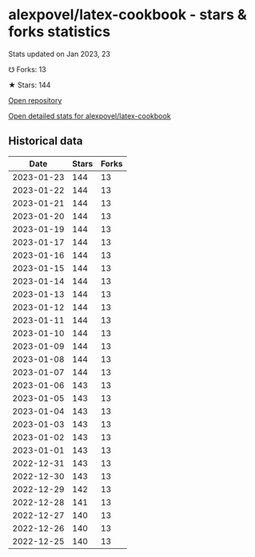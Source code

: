 # alexpovel/latex-cookbook - stars & forks statistics

Stats updated on Jan 2023, 23

☋ Forks: 13

★ Stars: 144

[Open repository](https://github.com/alexpovel/latex-cookbook)

[Open detailed stats for alexpovel/latex-cookbook](https://reviewgithub.com/rep/alexpovel/latex-cookbook)

## Historical data
| Date | Stars | Forks |
|------|-------|-------|
| 2023-01-23 | 144 | 13 | 
| 2023-01-22 | 144 | 13 | 
| 2023-01-21 | 144 | 13 | 
| 2023-01-20 | 144 | 13 | 
| 2023-01-19 | 144 | 13 | 
| 2023-01-17 | 144 | 13 | 
| 2023-01-16 | 144 | 13 | 
| 2023-01-15 | 144 | 13 | 
| 2023-01-14 | 144 | 13 | 
| 2023-01-13 | 144 | 13 | 
| 2023-01-12 | 144 | 13 | 
| 2023-01-11 | 144 | 13 | 
| 2023-01-10 | 144 | 13 | 
| 2023-01-09 | 144 | 13 | 
| 2023-01-08 | 144 | 13 | 
| 2023-01-07 | 144 | 13 | 
| 2023-01-06 | 143 | 13 | 
| 2023-01-05 | 143 | 13 | 
| 2023-01-04 | 143 | 13 | 
| 2023-01-03 | 143 | 13 | 
| 2023-01-02 | 143 | 13 | 
| 2023-01-01 | 143 | 13 | 
| 2022-12-31 | 143 | 13 | 
| 2022-12-30 | 143 | 13 | 
| 2022-12-29 | 142 | 13 | 
| 2022-12-28 | 141 | 13 | 
| 2022-12-27 | 140 | 13 | 
| 2022-12-26 | 140 | 13 | 
| 2022-12-25 | 140 | 13 | 


